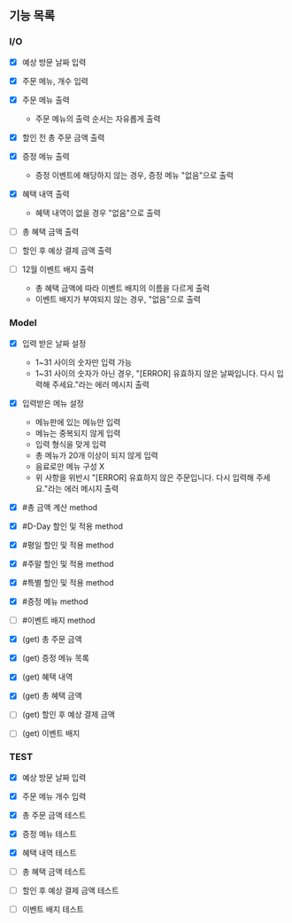 ## 기능 목록

### I/O

- [x] 예상 방문 날짜 입력
- [x] 주문 메뉴, 개수 입력

- [x] 주문 메뉴 출력
    - 주문 메뉴의 출력 순서는 자유롭게 출력
- [x] 할인 전 총 주문 금액 출력
- [x] 증정 메뉴 출력
    - 증정 이벤트에 해당하지 않는 경우, 증정 메뉴 "없음"으로 출력
- [x] 혜택 내역 출력
    - 혜택 내역이 없을 경우 "없음"으로 출력
- [ ] 총 혜택 금액 출력
- [ ] 할인 후 예상 결제 금액 출력
- [ ] 12월 이벤트 배지 출력
    - 총 혜택 금액에 따라 이벤트 배지의 이름을 다르게 출력
    - 이벤트 배지가 부여되지 않는 경우, "없음"으로 출력


### Model

- [x] 입력 받은 날짜 설정
    - 1~31 사이의 숫자만 입력 가능
    - 1~31 사이의 숫자가 아닌 경우, "[ERROR] 유효하지 않은 날짜입니다. 다시 입력해 주세요."라는 에러 메시지 출력

- [x] 입력받은 메뉴 설정
    - 메뉴판에 있는 메뉴만 입력
    - 메뉴는 중복되지 않게 입력
    - 입력 형식을 맞게 입력
    - 총 메뉴가 20개 이상이 되지 않게 입력
    - 음료로만 메뉴 구성 X
    - 위 사항을 위반시 "[ERROR] 유효하지 않은 주문입니다. 다시 입력해 주세요."라는 에러 메시지 출력


- [x] #총 금액 계산 method
- [x] #D-Day 할인 및 적용 method
- [x] #평일 할인 및 적용 method
- [x] #주말 할인 및 적용 method
- [x] #특별 할인 및 적용 method
- [x] #증정 메뉴 method
- [ ] #이벤트 배지 method

- [x] (get) 총 주문 금액
- [x] (get) 증정 메뉴 목록
- [x] (get) 혜택 내역
- [x] (get) 총 혜택 금액
- [ ] (get) 할인 후 예상 결제 금액
- [ ] (get) 이벤트 배지


### TEST

- [x] 예상 방문 날짜 입력
- [x] 주문 메뉴 개수 입력

- [x] 총 주문 금액 테스트
- [x] 증정 메뉴 테스트
- [x] 혜택 내역 테스트
- [ ] 총 혜택 금액 테스트
- [ ] 할인 후 예상 결제 금액 테스트
- [ ] 이벤트 배지 테스트